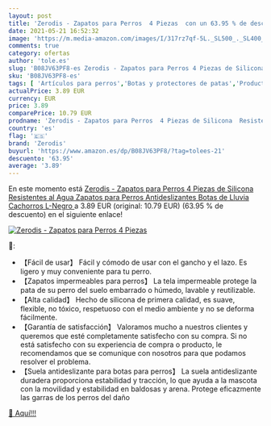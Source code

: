 ```yaml
---
layout: post
title: 'Zerodis - Zapatos para Perros  4 Piezas  con un 63.95 % de descuento'
date: 2021-05-21 16:52:32
image: 'https://m.media-amazon.com/images/I/317rz7qf-5L._SL500_._SL400_.jpg'
comments: true
category: ofertas
author: 'tole.es'
slug: 'B08JV63PF8-es Zerodis - Zapatos para Perros 4 Piezas de Silicona...'
sku: 'B08JV63PF8-es'
tags: [ 'Artículos para perros','Botas y protectores de patas','Productos para mascotas','Ropa y accesorios para perros','zapatos','zerodis', ]
actualPrice: 3.89 EUR
currency: EUR
price: 3.89
comparePrice: 10.79 EUR
prodname: 'Zerodis - Zapatos para Perros  4 Piezas de Silicona  Resistentes al Agua  Zapatos para Perros  Antideslizantes  Botas de Lluvia Cachorros L-Negro '
country: 'es'
flag: '🇪🇸'
brand: 'Zerodis'
buyurl: 'https://www.amazon.es/dp/B08JV63PF8/?tag=tolees-21'
descuento: '63.95'
average: '3.89'
---
```


En este momento está [Zerodis - Zapatos para Perros  4 Piezas de Silicona  Resistentes al Agua  Zapatos para Perros  Antideslizantes  Botas de Lluvia Cachorros L-Negro ](https://www.amazon.es/dp/B08JV63PF8/?tag=tolees-21) a 3.89 EUR (original: 10.79 EUR) (63.95 %  de descuento) en el siguiente enlace!

[![Zerodis - Zapatos para Perros  4 Piezas ](https://m.media-amazon.com/images/I/317rz7qf-5L._SL500_._SL400_.jpg)](https://www.amazon.es/dp/B08JV63PF8/?tag=tolees-21)

🔎:

- 【Fácil de usar】 Fácil y cómodo de usar con el gancho y el lazo. Es ligero y muy conveniente para tu perro.
- 【Zapatos impermeables para perros】 La tela impermeable protege la pata de su perro del suelo embarrado o húmedo, lavable y reutilizable.
- 【Alta calidad】 Hecho de silicona de primera calidad, es suave, flexible, no tóxico, respetuoso con el medio ambiente y no se deforma fácilmente.
- 【Garantía de satisfacción】 Valoramos mucho a nuestros clientes y queremos que esté completamente satisfecho con su compra. Si no está satisfecho con su experiencia de compra o producto, le recomendamos que se comunique con nosotros para que podamos resolver el problema.
- 【Suela antideslizante para botas para perros】 La suela antideslizante duradera proporciona estabilidad y tracción, lo que ayuda a la mascota con la movilidad y estabilidad en baldosas y arena. Protege eficazmente las garras de los perros del daño

[🛒 Aquí!!!](https://www.amazon.es/dp/B08JV63PF8/?tag=tolees-21)
